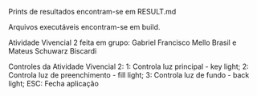 Prints de resultados encontram-se em RESULT.md

Arquivos executáveis encontram-se em build.

Atividade Vivencial 2 feita em grupo: Gabriel Francisco Mello Brasil e Mateus Schuwarz Biscardi

Controles da Atividade Vivencial 2: 
1: Controla luz principal - key light; 
2: Controla luz de preenchimento - fill light; 
3: Controla luz de fundo - back light; 
ESC: Fecha aplicação